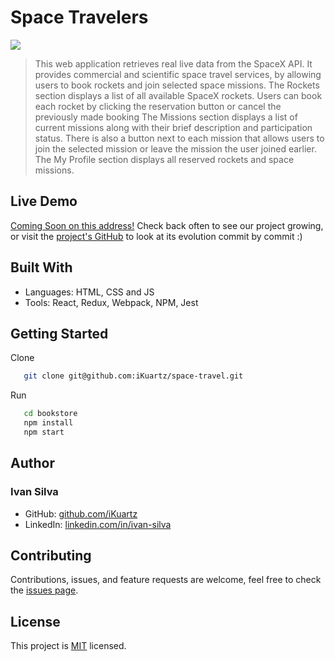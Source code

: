 # Space Travelers

![](https://img.shields.io/badge/Microverse-blueviolet)
> This web application retrieves real live data from the SpaceX API. It provides commercial and scientific space travel services, by allowing users to book rockets and join selected space missions.
> The Rockets section displays a list of all available SpaceX rockets. Users can book each rocket by clicking the reservation button or cancel the previously made booking
> The Missions section displays a list of current missions along with their brief description and participation status. There is also a button next to each mission that allows users to join the selected mission or leave the mission the user joined earlier.
> The My Profile section displays all reserved rockets and space missions.

<!-- ![screenshot](src/images/bookstore.png) -->

## Live Demo

[Coming Soon on this address!](https://bookstore-react-redux-microverse.app) Check back often to see our project growing, or
visit the [project's GitHub](https://github.com/iKuartz/space-travel) to look at its evolution commit by commit :)

## Built With

- Languages: HTML, CSS and JS
- Tools: React, Redux, Webpack, NPM, Jest

## Getting Started

Clone

```sh
   git clone git@github.com:iKuartz/space-travel.git
```

Run

```sh
   cd bookstore
   npm install
   npm start
```
## Author
### Ivan Silva

- GitHub: [github.com/iKuartz](https://github.com/iKuartz)
- LinkedIn: [linkedin.com/in/ivan-silva](https://www.linkedin.com/in/ivan-silva-a47058b3/)

## Contributing

Contributions, issues, and feature requests are welcome, feel free to check the [issues page](../../issues/).

## License

This project is [MIT](LICENSE) licensed.